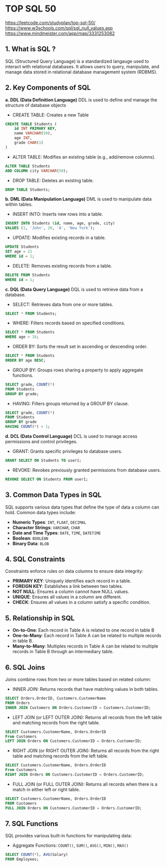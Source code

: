 # TOP SQL 50

https://leetcode.com/studyplan/top-sql-50/
https://www.w3schools.com/sql/sql_null_values.asp
https://www.mindmeister.com/app/map/3331253082

## 1. What is SQL ?

SQL (Structured Query Language) is a standardized langauge used to interact with relational databases. It allows users to query, manipulate, and manage data stored in relational database management system (RDBMS).

## 2. Key Components of SQL

**a. DDL (Data Definition Language)**
DDL is used to define and manage the structure of database objects

- CREATE TABLE: Creates a new Table

```sql
CREATE TABLE Students (
    id INT PRIMARY KEY,
    name VARCHAR(50),
    age INT,
    grade CHAR(1)
)
```

- ALTER TABLE: Modifies an existing table (e.g., add/remove columns).

```sql
ALTER TABLE Students
ADD COLUMN city VARCHAR(50);
```

- DROP TABLE: Deletes an existing table.

```sql
DROP TABLE Students;
```

**b. DML (Data Manipulation Language)**
DML is used to manipulate data within tables.

- INSERT INTO: Inserts new rows into a table.

```sql
INSERT INTO Students (id, name, age, grade, city)
VALUES (1, 'John', 20, 'A', 'New York');
```

- UPDATE: Modifies existing records in a table.

```sql
UPDATE Students
SET age = 21
WHERE id = 1;
```

- DELETE: Removes existing records from a table.

```sql
DELETE FROM Students
WHERE id = 1;
```

**c. DQL (Data Query Language)**
DQL is used to retrieve data from a database.

- SELECT: Retrieves data from one or more tables.

```sql
SELECT * FROM Students;
```

- WHERE: Filters records based on specified conditions.

```sql
SELECT * FROM Students
WHERE age > 18;
```

- ORDER BY: Sorts the result set in ascending or descending order.

```sql
SELECT * FROM Students
ORDER BY age DESC;
```

- GROUP BY: Groups rows sharing a property to apply aggregate functions.

```sql
SELECT grade, COUNT(*)
FROM Students
GROUP BY grade;
```

- HAVING: Filters groups returned by a GROUP BY clause.

```sql
SELECT grade, COUNT(*)
FROM Students
GROUP BY grade
HAVING COUNT(*) > 1;
```

**d. DCL (Data Control Language)**
DCL is used to manage access permissions and control privileges.

- GRANT: Grants specific privileges to database users.

```sql
GRANT SELECT ON Students TO user1;
```

- REVOKE: Revokes previously granted permissions from database users.

```sql
REVOKE SELECT ON Students FROM user1;
```

## 3. Common Data Types in SQL

SQL supports various data types that define the type of data a column can hold. Common data types include:

- **Numeric Types**: `INT`, `FLOAT`, `DECIMAL`
- **Character Strings**: `VARCHAR`, `CHAR`
- **Date and Time Types**: `DATE`, `TIME`, `DATETIME`
- **Boolean**: `BOOLEAN`
- **Binary Data**: `BLOB`

## 4. SQL Constraints

Constraints enforce rules on data columns to ensure data integrity:

- **PRIMARY KEY**: Uniquely identifies each record in a table.
- **FOREIGN KEY**: Establishes a link between two tables.
- **NOT NULL**: Ensures a column cannot have NULL values.
- **UNIQUE**: Ensures all values in a column are different.
- **CHECK**: Ensures all values in a column satisfy a specific condition.

## 5. Relationship in SQL

- **On-to-One**: Each record in Table A is related to one record in table B
- **One-to-Many**: Each record in Table A can be related to multiple records in table B.
- **Many-to-Many**: Multiples records in Table A can be related to multiple records in Table B through an intermediary table.

## 6. SQL Joins

Joins combine rows from two or more tables based on related column:

- INNER JOIN: Returns records that have matching values in both tables.

```sql
SELECT Orders.OrderID, Customers.CustomerName
FROM Orders
INNER JOIN Customers ON Orders.CustomerID = Customers.CustomerID;
```

- LEFT JOIN (or LEFT OUTER JOIN): Returns all records from the left table and matching records from the right table.

```sql
SELECT Customers.CustomerName, Orders.OrderID
From Customers
LEFT JOIN Orders ON Customers.CustomerID = Orders.CustomerID;
```

- RIGHT JOIN (or RIGHT OUTER JOIN): Returns all records from the right table and matching records from the left table.

```sql
SELECT Customers.CustomerName, Orders.OrderID
From Customers
RIGHT JOIN Orders ON Customers.CustomerID = Orders.CustomerID;
```

- FULL JOIN (or FULL OUTER JOIN): Returns all records when there is a match in either left or right table.

```sql
SELECT Customers.CustomerName, Orders.OrderID
FROM Customers
FULL JOIN Orders ON Customers.CustomerID = Orders.CustomerID;
```

## 7. SQL Functions

SQL provides various built-in functions for manipulating data:

- Aggregate Functions: `COUNT()`, `SUM()`, `AVG()`, `MIN()`, `MAX()`

```sql
SELECT COUNT(*), AVG(Salary)
FROM Employees;
```
